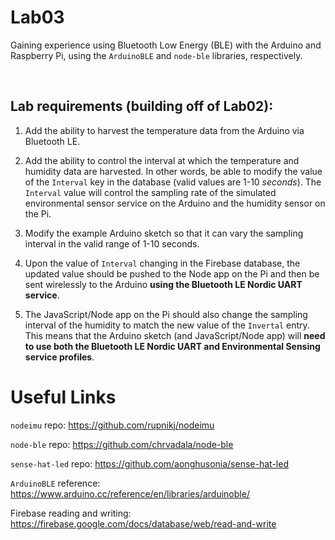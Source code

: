 # Lab03
Gaining experience using Bluetooth Low Energy (BLE) with the Arduino and Raspberry Pi, using the `ArduinoBLE` and `node-ble` libraries, respectively.

<br>

## Lab requirements (building off of Lab02):

1. Add the ability to harvest the temperature data from the Arduino via Bluetooth LE. 

2. Add the ability to control the interval at which the temperature and humidity data are harvested. In other words, be able to modify the value of the `Interval` key in the database (valid values are 1-10 *seconds*). The `Interval` value will control the sampling rate of the simulated environmental sensor service on the Arduino and the humidity sensor on the Pi. 

3. Modify the example Arduino sketch so that it can vary the sampling interval in the valid range of 1-10 seconds.

4. Upon the value of `Interval` changing in the Firebase database, the updated value should be pushed to the Node app on the Pi and then be sent wirelessly to the Arduino **using the Bluetooth LE Nordic UART service**.

5. The JavaScript/Node app on the Pi should also change the sampling interval of the humidity to match the new value of the `Invertal` entry. This means that the Arduino sketch (and JavaScript/Node app) will **need to use both the Bluetooth LE Nordic UART and Environmental Sensing service profiles**.


# Useful Links
`nodeimu` repo: https://github.com/rupnikj/nodeimu

`node-ble` repo: https://github.com/chrvadala/node-ble

`sense-hat-led` repo: https://github.com/aonghusonia/sense-hat-led

`ArduinoBLE` reference: https://www.arduino.cc/reference/en/libraries/arduinoble/

Firebase reading and writing: https://firebase.google.com/docs/database/web/read-and-write
